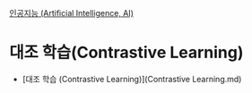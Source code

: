 [인공지능 (Artificial Intelligence, AI)](../index.md)
# 대조 학습(Contrastive Learning)

- [대조 학습 (Contrastive Learning)](Contrastive Learning.md)
